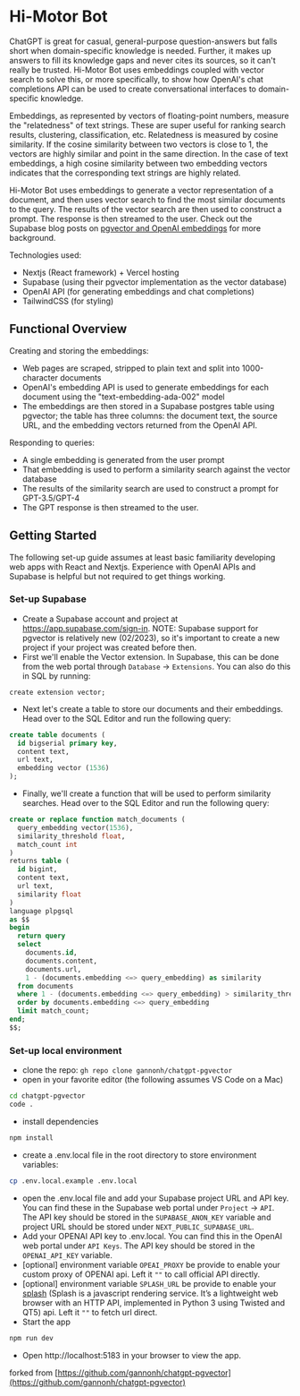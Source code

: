 # Hi-Motor Bot

ChatGPT is great for casual, general-purpose question-answers but falls short when domain-specific knowledge is needed. Further, it makes up answers to fill its knowledge gaps and never cites its sources, so it can't really be trusted. Hi-Motor Bot uses embeddings coupled with vector search to solve this, or more specifically, to show how OpenAI's chat completions API can be used to create conversational interfaces to domain-specific knowledge.

Embeddings, as represented by vectors of floating-point numbers, measure the "relatedness" of text strings. These are super useful for ranking search results, clustering, classification, etc. Relatedness is measured by cosine similarity. If the cosine similarity between two vectors is close to 1, the vectors are highly similar and point in the same direction. In the case of text embeddings, a high cosine similarity between two embedding vectors indicates that the corresponding text strings are highly related.

Hi-Motor Bot uses embeddings to generate a vector representation of a document, and then uses vector search to find the most similar documents to the query. The results of the vector search are then used to construct a prompt. The response is then streamed to the user. Check out the Supabase blog posts on [pgvector and OpenAI embeddings](https://supabase.com/blog/openai-embeddings-postgres-vector) for more background.

Technologies used:

- Nextjs (React framework) + Vercel hosting
- Supabase (using their pgvector implementation as the vector database)
- OpenAI API (for generating embeddings and chat completions)
- TailwindCSS (for styling)

## Functional Overview

Creating and storing the embeddings:

- Web pages are scraped, stripped to plain text and split into 1000-character documents
- OpenAI's embedding API is used to generate embeddings for each document using the "text-embedding-ada-002" model
- The embeddings are then stored in a Supabase postgres table using pgvector; the table has three columns: the document text, the source URL, and the embedding vectors returned from the OpenAI API.

Responding to queries:

- A single embedding is generated from the user prompt
- That embedding is used to perform a similarity search against the vector database
- The results of the similarity search are used to construct a prompt for GPT-3.5/GPT-4
- The GPT response is then streamed to the user.

## Getting Started

The following set-up guide assumes at least basic familiarity developing web apps with React and Nextjs. Experience with OpenAI APIs and Supabase is helpful but not required to get things working.

### Set-up Supabase

- Create a Supabase account and project at https://app.supabase.com/sign-in. NOTE: Supabase support for pgvector is relatively new (02/2023), so it's important to create a new project if your project was created before then.
- First we'll enable the Vector extension. In Supabase, this can be done from the web portal through `Database` → `Extensions`. You can also do this in SQL by running:

```
create extension vector;
```

- Next let's create a table to store our documents and their embeddings. Head over to the SQL Editor and run the following query:

```sql
create table documents (
  id bigserial primary key,
  content text,
  url text,
  embedding vector (1536)
);
```

- Finally, we'll create a function that will be used to perform similarity searches. Head over to the SQL Editor and run the following query:

```sql
create or replace function match_documents (
  query_embedding vector(1536),
  similarity_threshold float,
  match_count int
)
returns table (
  id bigint,
  content text,
  url text,
  similarity float
)
language plpgsql
as $$
begin
  return query
  select
    documents.id,
    documents.content,
    documents.url,
    1 - (documents.embedding <=> query_embedding) as similarity
  from documents
  where 1 - (documents.embedding <=> query_embedding) > similarity_threshold
  order by documents.embedding <=> query_embedding
  limit match_count;
end;
$$;
```

### Set-up local environment

- clone the repo: `gh repo clone gannonh/chatgpt-pgvector`
- open in your favorite editor (the following assumes VS Code on a Mac)

```bash
cd chatgpt-pgvector
code .
```

- install dependencies

```bash
npm install
```

- create a .env.local file in the root directory to store environment variables:

```bash
cp .env.local.example .env.local
```

- open the .env.local file and add your Supabase project URL and API key. You can find these in the Supabase web portal under `Project` → `API`. The API key should be stored in the `SUPABASE_ANON_KEY` variable and project URL should be stored under `NEXT_PUBLIC_SUPABASE_URL`.
- Add your OPENAI API key to .env.local. You can find this in the OpenAI web portal under `API Keys`. The API key should be stored in the `OPENAI_API_KEY` variable.
- [optional] environment variable `OPEAI_PROXY` be provide to enable your custom proxy of OPENAI api. Left it `""` to call official API directly.
- [optional] environment variable `SPLASH_URL` be provide to enable your [splash](https://splash.readthedocs.io/en/stable/index.html) (Splash is a javascript rendering service. It’s a lightweight web browser with an HTTP API, implemented in Python 3 using Twisted and QT5) api. Left it `""` to fetch url direct.
- Start the app

```bash
npm run dev
```

- Open http://localhost:5183 in your browser to view the app.

forked from [https://github.com/gannonh/chatgpt-pgvector](https://github.com/gannonh/chatgpt-pgvector)
